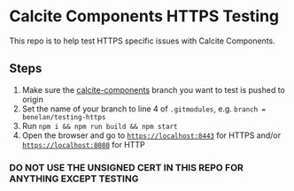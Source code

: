 # Calcite Components HTTPS Testing

This repo is to help test HTTPS specific issues with Calcite Components.

## Steps

1. Make sure the [calcite-components](https://github.com/Esri/calcite-components) branch you want to test is pushed to origin
2. Set the name of your branch to line 4 of `.gitmodules`, e.g. `branch = benelan/testing-https`
3. Run `npm i && npm run build && npm start`
4. Open the browser and go to [`https://localhost:8443`](https://localhost:8443) for HTTPS and/or [`https://localhost:8080`](https://localhost:8080) for HTTP


### DO NOT USE THE UNSIGNED CERT IN THIS REPO FOR ANYTHING EXCEPT TESTING
